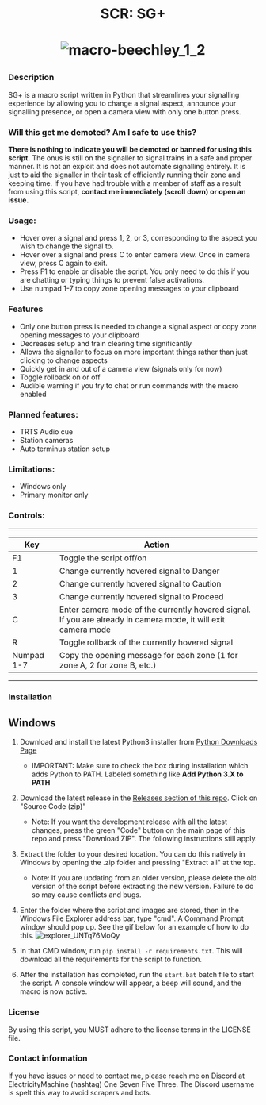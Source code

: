 <h1 align="center">SCR: SG+</h1>

<h1 align="center">
   
   ![macro-beechley_1_2](https://user-images.githubusercontent.com/47489506/165611305-da7b72a5-1492-4db0-b37a-3ce81f1aad22.gif)

</h1>


### Description
SG+ is a macro script written in Python that streamlines your signalling experience by allowing you to change a signal aspect, announce your signalling presence, or open a camera view with only one button press.

### Will this get me demoted? Am I safe to use this?
**There is nothing to indicate you will be demoted or banned for using this script.** The onus is still on the signaller to signal trains in a safe and proper manner. It is not an exploit and does not automate signalling entirely. It is just to aid the signaller in their task of efficiently running their zone and keeping time. If you have had trouble with a member of staff as a result from using this script, **contact me immediately (scroll down) or open an issue.**

### Usage:
- Hover over a signal and press 1, 2, or 3, corresponding to the aspect you wish to change the signal to.
- Hover over a signal and press C to enter camera view. Once in camera view, press C again to exit.
- Press F1 to enable or disable the script. You only need to do this if you are chatting or typing things to prevent false activations.
- Use numpad 1-7 to copy zone opening messages to your clipboard

### Features
- Only one button press is needed to change a signal aspect or copy zone opening messages to your clipboard
- Decreases setup and train clearing time significantly
- Allows the signaller to focus on more important things rather than just clicking to change aspects
- Quickly get in and out of a camera view (signals only for now)
- Toggle rollback on or off
- Audible warning if you try to chat or run commands with the macro enabled

### Planned features:
- TRTS Audio cue 
- Station cameras
- Auto terminus station setup

### Limitations:
- Windows only
- Primary monitor only

### Controls:

---
|Key|Action|
|---|---|
|F1|Toggle the script off/on|
|1|Change currently hovered signal to Danger|
|2|Change currently hovered signal to Caution|
|3|Change currently hovered signal to Proceed|
|C|Enter camera mode of the currently hovered signal. If you are already in camera mode, it will exit camera mode|
|R|Toggle rollback of the currently hovered signal
|Numpad 1-7|Copy the opening message for each zone (1 for zone A, 2 for zone B, etc.)|
---

### **Installation**

## Windows
1. Download and install the latest Python3 installer from [Python Downloads Page](https://www.python.org/downloads/)
   - IMPORTANT: Make sure to check the box during installation which adds Python to PATH. Labeled something like **Add Python 3.X to PATH**
2. Download the latest release in the [Releases section of this repo](https://github.com/ElectricityMachine/SCR-SGPlus/releases/). Click on "Source Code (zip)"
   - Note: If you want the development release with all the latest changes, press the green "Code" button on the main page of this repo and press "Download ZIP". The following instructions still apply.
4. Extract the folder to your desired location. You can do this natively in Windows by opening the .zip folder and pressing "Extract all" at the top.
   - Note: If you are updating from an older version, please delete the old version of the script before extracting the new version. Failure to do so may cause conflicts and bugs.
5. Enter the folder where the script and images are stored, then in the Windows File Explorer address bar, type "cmd". A Command Prompt window should pop up. See the gif below for an example of how to do this. ![explorer_UNTq76MoQy](https://user-images.githubusercontent.com/47489506/181626707-6f58a2b6-e9e4-423e-9cb8-15d2add19cc7.gif)

6. In that CMD window, run ``pip install -r requirements.txt``. This will download all the requirements for the script to function.
7. After the installation has completed, run the ``start.bat`` batch file to start the script. A console window will appear, a beep will sound, and the macro is now active.

### License
By using this script, you MUST adhere to the license terms in the LICENSE file.

### Contact information
If you have issues or need to contact me, please reach me on Discord at ElectricityMachine (hashtag) One Seven Five Three. The Discord username is spelt this way to avoid scrapers and bots.
